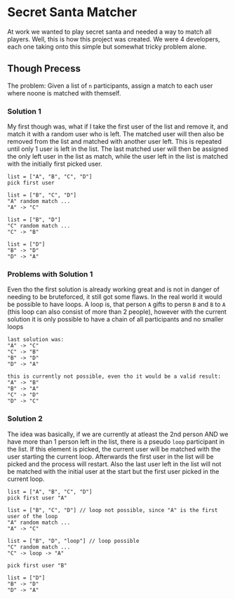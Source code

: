# Secret Santa Matcher
At work we wanted to play secret santa and needed a way to match all players. Well, this is how this project was created. We were 4 developers, each one taking onto this simple but somewhat tricky problem alone.

## Though Precess
The problem: Given a list of `n` participants, assign a match to each user where noone is matched with themself.
### Solution 1
My first though was, what if I take the first user of the list and remove it, and match it with a random user who is left. The matched user will then also be removed from the list and matched with another user left. This is repeated until only 1 user is left in the list. The last matched user will then be assigned the only left user in the list as match, while the user left in the list is matched with the initially first picked user.

```
list = ["A", "B", "C", "D"]
pick first user

list = ["B", "C", "D"]
"A" random match ...
"A" -> "C"

list = ["B", "D"]
"C" random match ...
"C" -> "B"

list = ["D"]
"B" -> "D"
"D" -> "A"
```

### Problems with Solution 1
Even tho the first solution is already working great and is not in danger of needing to be bruteforced, it still got some flaws. In the real world it would be possible to have loops. A loop is, that person `A` gifts to persn `B` and `B` to `A` (this loop can also consist of more than 2 people), however with the current solution it is only possible to have a chain of all participants and no smaller loops
```
last solution was:
"A" -> "C"
"C" -> "B"
"B" -> "D"
"D" -> "A"

this is currently not possible, even tho it would be a valid result:
"A" -> "B"
"B" -> "A"
"C" -> "D"
"D" -> "C"
```

### Solution 2
The idea was basically, if we are currently at atleast the 2nd person AND we have more than 1 person left in the list, there is a pseudo `loop` participant in the list. If this element is picked, the current user will be matched with the user starting the current loop. Afterwards the first user in the list will be picked and the process will restart. Also the last user left in the list will not be matched with the initial user at the start but the first user picked in the current loop.

```
list = ["A", "B", "C", "D"]
pick first user "A"

list = ["B", "C", "D"] // loop not possible, since "A" is the first user of the loop
"A" random match ...
"A" -> "C"

list = ["B", "D", "loop"] // loop possible
"C" random match ...
"C" -> loop -> "A"

pick first user "B"

list = ["D"]
"B" -> "D"
"D" -> "A"
```
